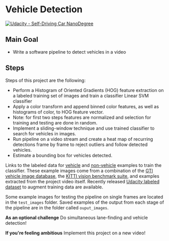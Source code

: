 # Vehicle Detection
[![Udacity - Self-Driving Car NanoDegree](https://s3.amazonaws.com/udacity-sdc/github/shield-carnd.svg)](http://www.udacity.com/drive)


## Main Goal
  - Write a software pipeline to detect vehicles in a video

## Steps
Steps of this project are the following:
* Perform a Histogram of Oriented Gradients (HOG) feature extraction on a labeled training set of images and train a classifier Linear SVM classifier
* Apply a color transform and append binned color features, as well as histograms of color, to HOG feature vector. 
* Note: for first two steps features are normalized and selection for training and testing are done in random.
* Implement a sliding-window technique and use trained classifier to search for vehicles in images.
* Run pipeline on a video stream and create a heat map of recurring detections frame by frame to reject outliers and follow detected vehicles.
* Estimate a bounding box for vehicles detected.

Links to the labeled data for [vehicle](https://s3.amazonaws.com/udacity-sdc/Vehicle_Tracking/vehicles.zip) and [non-vehicle](https://s3.amazonaws.com/udacity-sdc/Vehicle_Tracking/non-vehicles.zip) examples to train the classifier.  These example images come from a combination of the [GTI vehicle image database](http://www.gti.ssr.upm.es/data/Vehicle_database.html), the [KITTI vision benchmark suite](http://www.cvlibs.net/datasets/kitti/), and examples extracted from the project video itself.   Recently released [Udacity labeled dataset](https://github.com/udacity/self-driving-car/tree/master/annotations) to augment training data are available.

Some example images for testing the pipeline on single frames are located in the `test_images` folder.  Saved examples of the output from each stage of the pipeline are in the folder called `ouput_images`. 

**As an optional challenge** Do simultaneous lane-finding and vehicle detection!

**If you're feeling ambitious** Implement this project on a new video!
